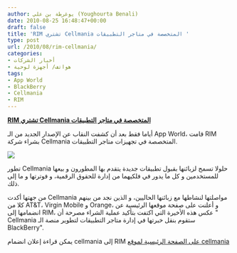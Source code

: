 ```yaml
---
author: يوغرطة بن علي (Youghourta Benali)
date: 2010-08-25 16:48:47+00:00
draft: false
title: 'RIM تشتري Cellmania المتخصصة في متاجر التطبيقات '
type: post
url: /2010/08/rim-cellmania/
categories:
- أخبار الشركات
- هواتف/ أجهزة لوحية
tags:
- App World
- BlackBerry
- Cellmania
- RIM
---
```


**[RIM تشتري Cellmania المتخصصة في متاجر التطبيقات](http://www.it-scoop.com/2010/08/rim-cellmania/)**




أياما فقط بعد أن كشفت النقاب عن الإصدار الجديد من الـ App World، قامت RIM بشراء شركة Cellmania المتخصصة في تجهيزات متاجر التطبيقات.




[![](http://www.it-scoop.com/wp-content/uploads/2010/08/CellMania-RIM.png)
](http://www.it-scoop.com/2010/08/rim-cellmania/)


تطور Cellmania حلولا تسمح لزبائنها بقبول تطبيقات جديدة يتقدم بها المطورون و بيعها للمستخدمين و كل ما يدور في فلكيهما من إدارة للحقوق الرقمية، و فوترتها و ما إلى ذلك.

من جهتها أكدت Cellmania مواصلتها لنشاطها مع زبائنها الحاليين، و الذين نجد من بينهم كلا من AT&T، Virgin Mobile و Orange، و أعلنت على صفحة موقعها الرئيسية عن انضمامها إلى RIM، عكس هذه الأخيرة التي اكتفت بتأكيد عملية الشراء مصرحة أن " Cellmania ستقوم بنقل خبرتها في إدارة متاجر التطبيقات لتطوير منصة الـ BlackBerry".

يمكن قراءة إعلان انضمام cellmania إلى RIM [على الصفحة الرئيسية لموقع cellmania](http://cellmania.com/)
